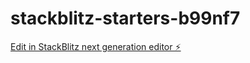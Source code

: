 # stackblitz-starters-b99nf7

[Edit in StackBlitz next generation editor ⚡️](https://stackblitz.com/~/github.com/AngeloBonini/stackblitz-starters-b99nf7)